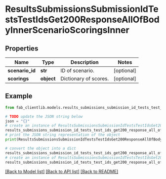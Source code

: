 # ResultsSubmissionsSubmissionIdTestsTestIdsGet200ResponseAllOfBodyInnerScenarioScoringsInner


## Properties

Name | Type | Description | Notes
------------ | ------------- | ------------- | -------------
**scenario_id** | **str** | ID of scenario. | [optional] 
**scorings** | **object** | Dictionary of scores. | [optional] 

## Example

```python
from fab_clientlib.models.results_submissions_submission_id_tests_test_ids_get200_response_all_of_body_inner_scenario_scorings_inner import ResultsSubmissionsSubmissionIdTestsTestIdsGet200ResponseAllOfBodyInnerScenarioScoringsInner

# TODO update the JSON string below
json = "{}"
# create an instance of ResultsSubmissionsSubmissionIdTestsTestIdsGet200ResponseAllOfBodyInnerScenarioScoringsInner from a JSON string
results_submissions_submission_id_tests_test_ids_get200_response_all_of_body_inner_scenario_scorings_inner_instance = ResultsSubmissionsSubmissionIdTestsTestIdsGet200ResponseAllOfBodyInnerScenarioScoringsInner.from_json(json)
# print the JSON string representation of the object
print(ResultsSubmissionsSubmissionIdTestsTestIdsGet200ResponseAllOfBodyInnerScenarioScoringsInner.to_json())

# convert the object into a dict
results_submissions_submission_id_tests_test_ids_get200_response_all_of_body_inner_scenario_scorings_inner_dict = results_submissions_submission_id_tests_test_ids_get200_response_all_of_body_inner_scenario_scorings_inner_instance.to_dict()
# create an instance of ResultsSubmissionsSubmissionIdTestsTestIdsGet200ResponseAllOfBodyInnerScenarioScoringsInner from a dict
results_submissions_submission_id_tests_test_ids_get200_response_all_of_body_inner_scenario_scorings_inner_from_dict = ResultsSubmissionsSubmissionIdTestsTestIdsGet200ResponseAllOfBodyInnerScenarioScoringsInner.from_dict(results_submissions_submission_id_tests_test_ids_get200_response_all_of_body_inner_scenario_scorings_inner_dict)
```
[[Back to Model list]](../README.md#documentation-for-models) [[Back to API list]](../README.md#documentation-for-api-endpoints) [[Back to README]](../README.md)


